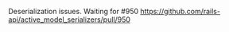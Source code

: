 Deserialization issues. Waiting for #950 https://github.com/rails-api/active_model_serializers/pull/950
